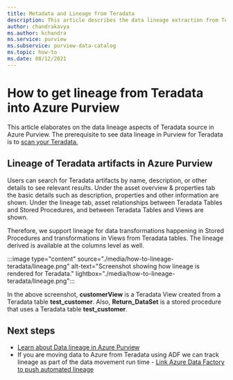 ```yaml
---
title: Metadata and Lineage from Teradata
description: This article describes the data lineage extraction from Teradata source.
author: chandrakavya
ms.author: kchandra
ms.service: purview
ms.subservice: purview-data-catalog
ms.topic: how-to
ms.date: 08/12/2021
---
```

# How to get lineage from Teradata into Azure Purview

This article elaborates on the data lineage aspects of Teradata source in Azure Purview. The prerequisite to see data lineage in Purview for Teradata is to [scan your Teradata.](../purview/register-scan-teradata-source.md) 

## Lineage of Teradata artifacts in Azure Purview

Users can search for Teradata artifacts by name, description, or other details to see relevant results. Under the asset overview & properties tab the basic details such as description, properties and other information are shown. Under the lineage tab, asset relationships between Teradata Tables and Stored Procedures, and between Teradata Tables and Views are shown. 

Therefore, we support lineage for data transformations happening in Stored Procedures and  transformations in Views from Teradata tables. The lineage derived is available at the columns level as well.

:::image type="content" source="./media/how-to-lineage-teradata/lineage.png" alt-text="Screenshot showing how lineage is rendered for Teradata." lightbox="./media/how-to-lineage-teradata/lineage.png":::

In the above screenshot, **customerView** is a Teradata View  created from a Teradata table **test_customer**. Also, **Return_DataSet** is a stored procedure that uses a Teradata table **test_customer**.

## Next steps

- [Learn about Data lineage in Azure Purview](catalog-lineage-user-guide.md)
- If you are moving data to Azure from Teradata using ADF we can track lineage as part of the data movement run time - [Link Azure Data Factory to push automated lineage](how-to-link-azure-data-factory.md)
